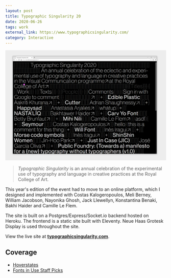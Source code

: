 ```yaml
---
layout: post
title: Typographic Singularity 20
date: 2020-06-26
tags: work
external_link: https://www.typographicsingularity.com/
category: Interactive
---
```


![ts](/assets/projects/ts-2020.png)

> *Typographic Singularity* is an annual celebration of the experimental use of typography and language in creative practices at the Royal College of Art.

This year's edition of the event had to move to an online platform, which I designed and implemented with Costas Kalogeropoulos, Meli Berney, William Jacobson, Nayonika Ghosh, Jack Llewellyn, Konstantina Benaki, Bakhi Haider and Camille Le Flem.

The site is built on a Postgres/Express/Socket.io backend hosted on Heroku. The frontend is a static site built with Eleventy. Neue Haas Grotesk Display is used throughout the site.

View the live site at **[typographicsingularity.com](https://www.typographicsingularity.com/)**.

## Coverage

- [Hoverstates](https://www.hoverstat.es/features/typographic-singularity-2020)
- [Fonts in Use Staff Picks](https://fontsinuse.com/uses/33780/typographic-singularity-2020)
